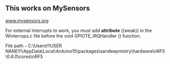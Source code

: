 ## This works on MySensors

www.mysensors.org

For external interrupts to work, you must add __attribute__ ((weak)) in the Winterrups.c file before the void GPIOTE_IRQHandler () function.

File path - C:\Users\!!!USER NANE!!!\AppData\Local\Arduino15\packages\sandeepmistry\hardware\nRF5\0.6.0\cores\nRF5
